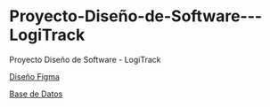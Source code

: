# Proyecto-Diseño-de-Software---LogiTrack
Proyecto Diseño de Software - LogiTrack

[Diseño Figma](https://www.figma.com/proto/7lNgihARohF67MABZKPnaT/Prototipo-Logitrack?node-id=0-1&t=IBR2ajz89hy3lBXE-1)

[Base de Datos](https://supabase.com/dashboard/project/uehrmlzgilkgzmnfuxrh)
